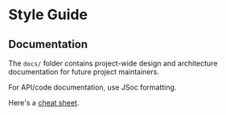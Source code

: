 # Style Guide

## Documentation
The `docs/` folder contains project-wide design and architecture documentation
for future project maintainers.

For API/code documentation, use JSoc formatting.

Here's a [cheat sheet](https://devhints.io/jsdoc).
